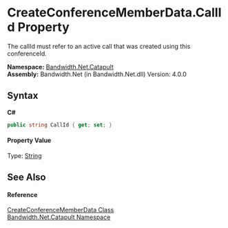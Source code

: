 ﻿# CreateConferenceMemberData.CallId Property 
 

The callId must refer to an active call that was created using this conferenceId.

**Namespace:**&nbsp;<a href ="N_Bandwidth_Net_Catapult.md">Bandwidth.Net.Catapult</a><br />**Assembly:**&nbsp;Bandwidth.Net (in Bandwidth.Net.dll) Version: 4.0.0

## Syntax

**C#**<br />
``` C#
public string CallId { get; set; }
```


#### Property Value
Type: <a href="http://msdn2.microsoft.com/en-us/library/s1wwdcbf" target="_blank">String</a>

## See Also


#### Reference
<a href ="T_Bandwidth_Net_Catapult_CreateConferenceMemberData.md">CreateConferenceMemberData Class</a><br /><a href ="N_Bandwidth_Net_Catapult.md">Bandwidth.Net.Catapult Namespace</a><br />